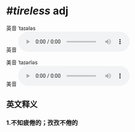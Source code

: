 # ***\#tireless*** adj
英音 ˈtaɪələs  
英音
<audio src="./media/tireless1_AAC.aac" controls="controls"></audio>

美音 ˈtaɪərləs  
美音
<audio src="./media/tireless2_AAC.aac" controls="controls"></audio>



  

英文释义
---
### 1.**不知疲倦的；孜孜不倦的**  


